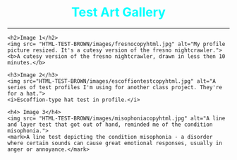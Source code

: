 <!doctype html>
<html>
<head>
<meta charset="utf-8">
<title>HTML1</title>
</head>

<body>
	<h1 style="color:aqua;text-align:center"> Test Art Gallery</h1>
	<hr>
	
	<h2>Image 1</h2>
	<img src= "HTML-TEST-BROWN/images/fresnocopyhtml.jpg" alt="My profile picture resized. It's a cutesy version of the fresno nightcrawler.">
	<b>A cutesy version of the fresno nightcrawler, drawn in less then 10 minutes.</b>
	
	<h3>Image 2</h3>
	<img src="HTML-TEST-BROWN/images/escoffiontestcopyhtml.jpg" alt="A series of test profiles I'm using for another class project. They're for a hat.">
	<i>Escoffion-type hat test in profile.</i>
	
    <h4> Image 3</h4>
	<img src= "HTML-TEST-BROWN/images/misophoniacopyhtml.jpg" alt="A line and layer test that got out of hand, reminded me of the condition misophonia.">
	<mark>A line test depicting the condition misophonia - a disorder where certain sounds can cause great emotional responses, usually in anger or annoyance.</mark>
</body>
</html>
